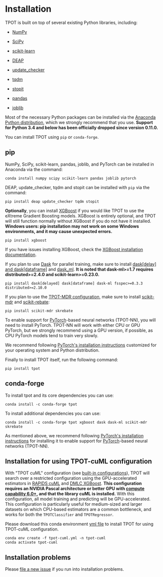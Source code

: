 # Installation

TPOT is built on top of several existing Python libraries, including:

* [NumPy](http://www.numpy.org/)

* [SciPy](https://www.scipy.org/)

* [scikit-learn](http://www.scikit-learn.org/)

* [DEAP](https://github.com/DEAP/deap)

* [update_checker](https://github.com/bboe/update_checker)

* [tqdm](https://github.com/tqdm/tqdm)

* [stopit](https://github.com/glenfant/stopit)

* [pandas](http://pandas.pydata.org)

* [joblib](https://joblib.readthedocs.io/en/latest/)

Most of the necessary Python packages can be installed via the [Anaconda Python distribution](https://www.anaconda.com/products/individual), which we strongly recommend that you use. **Support for Python 3.4 and below has been officially dropped since version 0.11.0.**


You can install TPOT using `pip` or `conda-forge`.

## pip

NumPy, SciPy, scikit-learn, pandas, joblib, and PyTorch can be installed in Anaconda via the command:

```Shell
conda install numpy scipy scikit-learn pandas joblib pytorch
```

DEAP, update_checker, tqdm and stopit can be installed with `pip` via the command:

```Shell
pip install deap update_checker tqdm stopit
```

**Optionally**, you can install [XGBoost](https://github.com/dmlc/xgboost) if you would like TPOT to use the eXtreme Gradient Boosting models. XGBoost is entirely optional, and TPOT will still function normally without XGBoost if you do not have it installed. **Windows users: pip installation may not work on some Windows environments, and it may cause unexpected errors.**

```Shell
pip install xgboost
```

If you have issues installing XGBoost, check the [XGBoost installation documentation](http://xgboost.readthedocs.io/en/latest/build.html).

If you plan to use [Dask](http://dask.pydata.org/en/latest/) for parallel training, make sure to install [dask[delay] and dask[dataframe]](https://docs.dask.org/en/latest/install.html) and [dask_ml](https://dask-ml.readthedocs.io/en/latest/install.html). **It is noted that dask-ml>=1.7 requires distributed>=2.4.0 and scikit-learn>=0.23.0.**

```Shell
pip install dask[delayed] dask[dataframe] dask-ml fsspec>=0.3.3 distributed>=2.10.0
```

If you plan to use the [TPOT-MDR configuration](https://arxiv.org/abs/1702.01780), make sure to install [scikit-mdr](https://github.com/EpistasisLab/scikit-mdr) and [scikit-rebate](https://github.com/EpistasisLab/scikit-rebate):

```Shell
pip install scikit-mdr skrebate
```

To enable support for [PyTorch](https://pytorch.org/)-based neural networks (TPOT-NN), you will need to install PyTorch. TPOT-NN will work with either CPU or GPU PyTorch, but we strongly recommend using a GPU version, if possible, as CPU PyTorch models tend to train very slowly.

We recommend following [PyTorch's installation instructions](https://pytorch.org/get-started/locally/) customized for your operating system and Python distribution.

Finally to install TPOT itself, run the following command:

```Shell
pip install tpot
```

## conda-forge

To install tpot and its core dependencies you can use:

```Shell
conda install -c conda-forge tpot
```

To install additional dependencies you can use:

```Shell
conda install -c conda-forge tpot xgboost dask dask-ml scikit-mdr skrebate
```

As mentioned above, we recommend following [PyTorch's installation instructions](https://pytorch.org/get-started/locally/) for installing it to enable support for [PyTorch](https://pytorch.org/)-based neural networks (TPOT-NN).

## Installation for using TPOT-cuML configuration

With "TPOT cuML" configuration (see <a href="../using/#built-in-tpot-configurations">built-in configurations</a>), TPOT will search over a restricted configuration using the GPU-accelerated estimators in [RAPIDS cuML](https://github.com/rapidsai/cuml) and [DMLC XGBoost](https://github.com/dmlc/xgboost). **This configuration requires an NVIDIA Pascal architecture or better GPU with [compute capability 6.0+](https://developer.nvidia.com/cuda-gpus), and that the library cuML is installed.** With this configuration, all model training and predicting will be GPU-accelerated. This configuration is particularly useful for medium-sized and larger datasets on which CPU-based estimators are a common bottleneck, and works for both the `TPOTClassifier` and `TPOTRegressor`.

Please download this conda environment <a href="https://github.com/EpistasisLab/tpot/blob/master/tpot-cuml.yml">yml file</a></td> to install TPOT for using TPOT-cuML configuration.

```
conda env create -f tpot-cuml.yml -n tpot-cuml
conda activate tpot-cuml
```


## Installation problems

Please [file a new issue](https://github.com/EpistasisLab/tpot/issues/new) if you run into installation problems.
